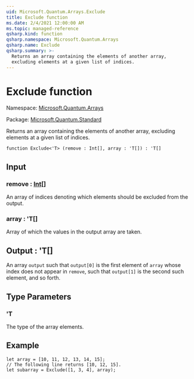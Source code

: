 ```yaml
---
uid: Microsoft.Quantum.Arrays.Exclude
title: Exclude function
ms.date: 2/4/2021 12:00:00 AM
ms.topic: managed-reference
qsharp.kind: function
qsharp.namespace: Microsoft.Quantum.Arrays
qsharp.name: Exclude
qsharp.summary: >-
  Returns an array containing the elements of another array,
  excluding elements at a given list of indices.
---
```


# Exclude function

Namespace: [Microsoft.Quantum.Arrays](xref:Microsoft.Quantum.Arrays)

Package: [Microsoft.Quantum.Standard](https://nuget.org/packages/Microsoft.Quantum.Standard)


Returns an array containing the elements of another array,excluding elements at a given list of indices.

```qsharp
function Exclude<'T> (remove : Int[], array : 'T[]) : 'T[]
```


## Input

### remove : [Int](xref:microsoft.quantum.lang-ref.int)[]

An array of indices denoting which elements should be excludedfrom the output.


### array : 'T[]

Array of which the values in the output array are taken.



## Output : 'T[]

An array `output` such that `output[0]` is the first elementof `array` whose index does not appear in `remove`,such that `output[1]` is the second such element, and soforth.

## Type Parameters

### 'T

The type of the array elements.

## Example

```qsharplet array = [10, 11, 12, 13, 14, 15];// The following line returns [10, 12, 15].let subarray = Exclude([1, 3, 4], array);```
